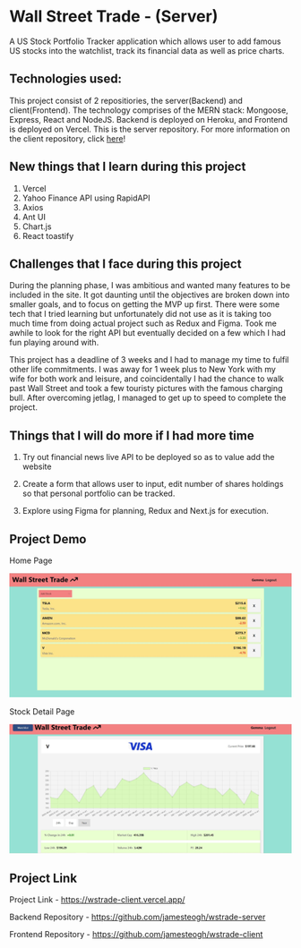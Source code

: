# Wall Street Trade - (Server)

A US Stock Portfolio Tracker application which allows user to add famous US stocks into the watchlist, track its financial data as well as price charts. 

## Technologies used:

This project consist of 2 repositiories, the server(Backend) and client(Frontend). The technology comprises of the MERN stack: Mongoose, Express, React and NodeJS. Backend is deployed on Heroku, and Frontend is deployed on Vercel. This is the server repository. For more information on the client repository, click [here](https://github.com/jamesteogh/wstrade-client)!

## New things that I learn during this project

1. Vercel 
2. Yahoo Finance API using RapidAPI
3. Axios
4. Ant UI 
5. Chart.js
6. React toastify

## Challenges that I face during this project

During the planning phase, I was ambitious and wanted many features to be included in the site. It got daunting until the objectives are broken down into smaller goals, and to focus on getting the MVP up first. There were some tech that I tried learning but unfortunately did not use as it is taking too much time from doing actual project such as Redux and Figma. Took me awhile to look for the right API but eventually decided on a few which I had fun playing around with. 

This project has a deadline of 3 weeks and I had to manage my time to fulfil other life commitments. I was away for 1 week plus to New York with my wife for both work and leisure, and coincidentally I had the chance to walk past Wall Street and took a few touristy pictures with the famous charging bull. After overcoming jetlag, I managed to get up to speed to complete the project.

## Things that I will do more if I had more time

1. Try out financial news live API to be deployed so as to value add the website

2. Create a form that allows user to input, edit number of shares holdings so that personal portfolio can be tracked. 

3. Explore using Figma for planning, Redux and Next.js for execution. 

## Project Demo

Home Page

![Alt text](./img/watchlist.JPG?raw=true "Title")

Stock Detail Page

![Alt text](./img/stockdetail.JPG?raw=true "Title")

## Project Link

Project Link - https://wstrade-client.vercel.app/

Backend Repository - https://github.com/jamesteogh/wstrade-server

Frontend Repository - https://github.com/jamesteogh/wstrade-client

